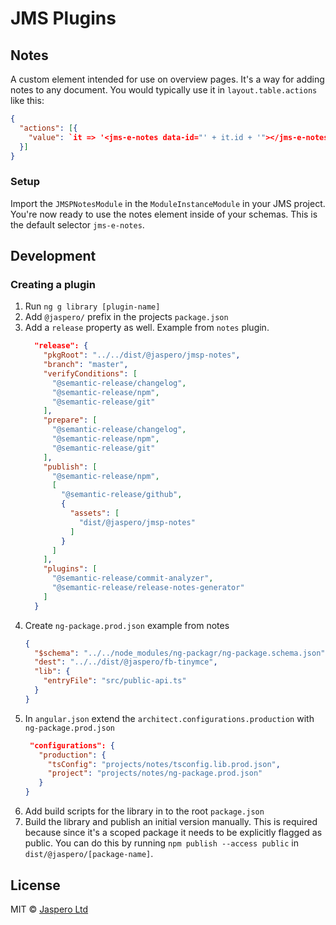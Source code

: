 # JMS Plugins

## Notes

A custom element intended for use on overview pages. It's a way for 
adding notes to any document. You would typically use it in `layout.table.actions` like this:

```json
{
  "actions": [{
    "value": `it => '<jms-e-notes data-id="' + it.id + '"></jms-e-notes>'`
  }]
}
```

### Setup

Import the `JMSPNotesModule` in the `ModuleInstanceModule` in your JMS project.
You're now ready to use the notes element inside of your schemas. This is the default
selector `jms-e-notes`.

## Development

### Creating a plugin

1. Run `ng g library [plugin-name]`
2. Add `@jaspero/` prefix in the projects `package.json`
3. Add a `release` property as well. Example from `notes` plugin.
    ```json
      "release": {
        "pkgRoot": "../../dist/@jaspero/jmsp-notes",
        "branch": "master",
        "verifyConditions": [
          "@semantic-release/changelog",
          "@semantic-release/npm",
          "@semantic-release/git"
        ],
        "prepare": [
          "@semantic-release/changelog",
          "@semantic-release/npm",
          "@semantic-release/git"
        ],
        "publish": [
          "@semantic-release/npm",
          [
            "@semantic-release/github",
            {
              "assets": [
                "dist/@jaspero/jmsp-notes"
              ]
            }
          ]
        ],
        "plugins": [
          "@semantic-release/commit-analyzer",
          "@semantic-release/release-notes-generator"
        ]
      }
    ```
4. Create `ng-package.prod.json` example from notes
    ```json
    {
      "$schema": "../../node_modules/ng-packagr/ng-package.schema.json",
      "dest": "../../dist/@jaspero/fb-tinymce",
      "lib": {
        "entryFile": "src/public-api.ts"
      }
    }
    ```
5. In `angular.json` extend the `architect.configurations.production` with `ng-package.prod.json`
    ```json
     "configurations": {
       "production": {
         "tsConfig": "projects/notes/tsconfig.lib.prod.json",
         "project": "projects/notes/ng-package.prod.json"
       }
    }
    ```
6. Add build scripts for the library in to the root `package.json`
7. Build the library and publish an initial version manually. This is required because since it's a scoped
package it needs to be explicitly flagged as public. You can do this by running `npm publish --access public` in `dist/@jaspero/[package-name]`.

## License

MIT © [Jaspero Ltd](mailto:info@jaspero.co)

